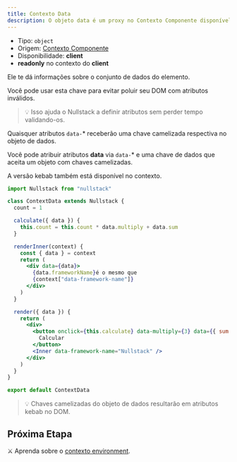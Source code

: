 ```yaml
---
title: Contexto Data
description: O objeto data é um proxy no Contexto Componente disponível no client e te dá informações sobre o conjunto de dados do elemento
---
```


- Tipo: `object`
- Origem: [Contexto Componente](/pt-br/contexto#----contexto-componente)
- Disponibilidade: **client**
- **readonly** no contexto do **client**

Ele te dá informações sobre o conjunto de dados do elemento.

Você pode usar esta chave para evitar poluir seu DOM com atributos inválidos.

> 💡 Isso ajuda o Nullstack a definir atributos sem perder tempo validando-os.

Quaisquer atributos `data-`\* receberão uma chave camelizada respectiva no objeto de dados.

Você pode atribuir atributos **data** via `data-`\* e uma chave de dados que aceita um objeto com chaves camelizadas.

A versão kebab também está disponível no contexto.

```jsx
import Nullstack from "nullstack"

class ContextData extends Nullstack {
  count = 1

  calculate({ data }) {
    this.count = this.count * data.multiply + data.sum
  }

  renderInner(context) {
    const { data } = context
    return (
      <div data={data}>
        {data.frameworkName}é o mesmo que
        {context["data-framework-name"]}
      </div>
    )
  }

  render({ data }) {
    return (
      <div>
        <button onclick={this.calculate} data-multiply={3} data={{ sum: 2 }}>
          Calcular
        </button>
        <Inner data-framework-name="Nullstack" />
      </div>
    )
  }
}

export default ContextData
```

> 💡 Chaves camelizadas do objeto de dados resultarão em atributos kebab no DOM.

## Próxima Etapa

⚔ Aprenda sobre o [contexto environment](/pt-br/contexto-environment).
